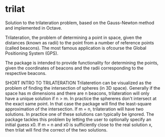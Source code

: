 trilat
======

Solution to the trilateration problem, based on the Gauss-Newton method and implemented in Octave.

Trilateration, the problem of determining a point in space, given the distances (known as radii) to the point from a number of reference points (called beacons). The most famous application is ofcourse the Global Positioning System (GPS).

The package is intended to provide functionality for determining the points, given the coordinates of beacons and the radii corresponding to the respective beacons.



SHORT INTRO TO TRILATERATION
Trilateretion can be visualized as the problem of finding the intersection of spheres (in 3D space). Generally if the space has m dimensions and there are n beacons, trilateration will only have a unique solution if n > m. In practice the sphereres don't intersect at the exact same point. In that case the package will find the least-square approximation of the intersection. If m = n, trilateration will have two solutions. In practice one of these solutions can typically be ignored. The package tackles this problem by letting the user to optionally specify an initial guess x0. If m = n and x0 is sufficiently close to the real solution x, then trilat will find the correct of the two solutions.
